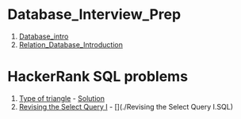 # Database_Interview_Prep

1. [Database_intro](./Database_intro.md)
2. [Relation_Database_Introduction](./Relation_Database_Introduction.md)



# HackerRank SQL problems
1. [Type of triangle](https://www.hackerrank.com/challenges/what-type-of-triangle/problem?isFullScreen=true) - [Solution](./TRIANGLES.SQL)
1. [Revising the Select Query I](https://www.hackerrank.com/challenges/revising-the-select-query/problem?isFullScreen=true) - [](./Revising the Select Query I.SQL)
